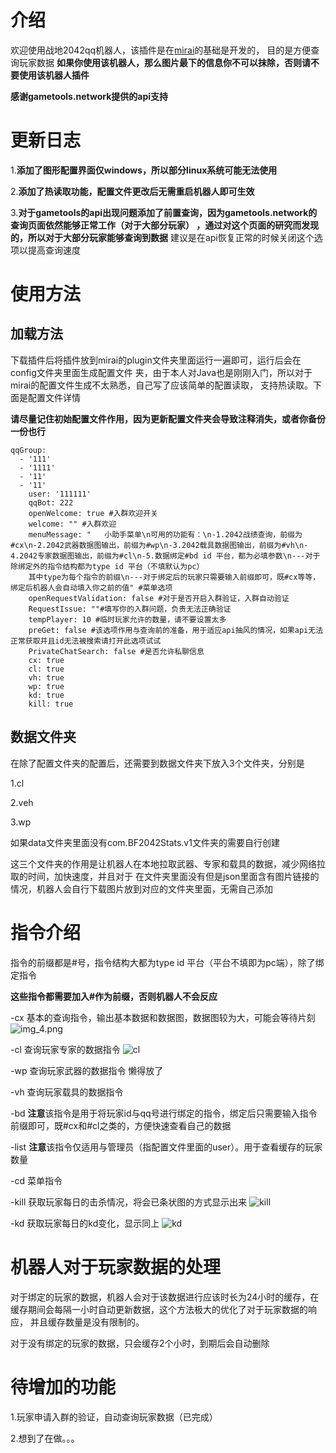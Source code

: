 # 介绍
欢迎使用战地2042qq机器人，该插件是在[mirai](https://github.com/mamoe/mirai)的基础是开发的，
目的是方便查询玩家数据
**如果你使用该机器人，那么图片最下的信息你不可以抹除，否则请不要使用该机器人插件**

**感谢gametools.network提供的api支持**

# 更新日志
1.**添加了图形配置界面仅windows，所以部分linux系统可能无法使用**

2.**添加了热读取功能，配置文件更改后无需重启机器人即可生效**

3.**对于gametools的api出现问题添加了前置查询，因为gametools.network的查询页面依然能够正常工作（对于大部分玩家）
，通过对这个页面的研究而发现的，所以对于大部分玩家能够查询到数据**
建议是在api恢复正常的时候关闭这个选项以提高查询速度


# 使用方法
## 加载方法
下载插件后将插件放到mirai的plugin文件夹里面运行一遍即可，运行后会在config文件夹里面生成配置文件
夹，由于本人对Java也是刚刚入门，所以对于mirai的配置文件生成不太熟悉，自己写了应该简单的配置读取，
支持热读取。下面是配置文件详情

**请尽量记住初始配置文件作用，因为更新配置文件夹会导致注释消失，或者你备份一份也行**

    qqGroup:
      - '111'
      - '1111'
      - '11'
      - '11'
        user: '111111'
        qqBot: 222
        openWelcome: true #入群欢迎开关
        welcome: "" #入群欢迎
        menuMessage: "   小助手菜单\n可用的功能有：\n-1.2042战绩查询，前缀为#cx\n-2.2042武器数据图输出，前缀为#wp\n-3.2042载具数据图输出，前缀为#vh\n-4.2042专家数据图输出，前缀为#cl\n-5.数据绑定#bd id 平台，都为必填参数\n---对于除绑定外的指令结构都为type id 平台（不填默认为pc）
        其中type为每个指令的前缀\n---对于绑定后的玩家只需要输入前缀即可，既#cx等等，绑定后机器人会自动填入你之前的值" #菜单选项
        openRequestValidation: false #对于是否开启入群验证，入群自动验证
        RequestIssue: ""#填写你的入群问题，负责无法正确验证
        tempPlayer: 10 #临时玩家允许的数量，请不要设置太多
        preGet: false #该选项作用与查询前的准备，用于适应api抽风的情况，如果api无法正常获取并且id无法被搜索请打开此选项试试
        PrivateChatSearch: false #是否允许私聊信息
        cx: true
        cl: true
        vh: true
        wp: true
        kd: true
        kill: true
## 数据文件夹
在除了配置文件夹的配置后，还需要到数据文件夹下放入3个文件夹，分别是

1.cl

2.veh

3.wp

如果data文件夹里面没有com.BF2042Stats.v1文件夹的需要自行创建

这三个文件夹的作用是让机器人在本地拉取武器、专家和载具的数据，减少网络拉取的时间，加快速度，并且对于
在文件夹里面没有但是json里面含有图片链接的情况，机器人会自行下载图片放到对应的文件夹里面，无需自己添加
# 指令介绍
指令的前缀都是#号，指令结构大都为type id 平台（平台不填即为pc端），除了绑定指令

**这些指令都需要加入#作为前缀，否则机器人不会反应**

-cx
基本的查询指令，输出基本数据和数据图，数据图较为大，可能会等待片刻![img_4.png](public/img/img1.png)

-cl 查询玩家专家的数据指令
![cl](public/img/cl1.png)

[//]: # (![test]&#40;https://moe.jitsu.top/img/?sort=mp&size=mw1920&#41;)


-wp 查询玩家武器的数据指令
懒得放了

-vh 查询玩家载具的数据指令


-bd **注意**该指令是用于将玩家id与qq号进行绑定的指令，绑定后只需要输入指令前缀即可，既#cx和#cl之类的，方便快速查看自己的数据

-list **注意**该指令仅适用与管理员（指配置文件里面的user）。用于查看缓存的玩家数量

-cd 菜单指令

-kill 获取玩家每日的击杀情况，将会已条状图的方式显示出来
![kill](public/img/kill.png)

-kd 获取玩家每日的kd变化，显示同上
![kd](public/img/kd.png)



# 机器人对于玩家数据的处理
对于绑定的玩家的数据，机器人会对于该数据进行应该时长为24小时的缓存，在缓存期间会每隔一小时自动更新数据，这个方法极大的优化了对于玩家数据的响应，
并且缓存数量是没有限制的。

对于没有绑定的玩家的数据，只会缓存2个小时，到期后会自动删除
# 待增加的功能

1.玩家申请入群的验证，自动查询玩家数据（已完成）

2.想到了在做。。。
